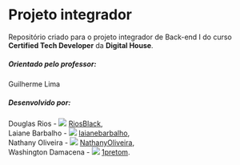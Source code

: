 # Projeto integrador




Repositório criado para o projeto integrador de Back-end I do curso **Certified Tech Developer** da **Digital House**.


##### Orientado pelo professor:
Guilherme Lima

##### Desenvolvido por:
Douglas Rios - ![](https://cdn-icons-png.flaticon.com/512/179/179330.png) [RiosBlack](https://github.com/RiosBlack), <br>
Laiane Barbalho - ![](https://cdn-icons-png.flaticon.com/512/179/179330.png) [laianebarbalho](https://github.com/laianebarbalho), <br>
Nathany Oliveira - ![](https://cdn-icons-png.flaticon.com/512/179/179330.png) [NathanyOliveira](https://github.com/NathanyOliveira),<br>
Washington Damacena - ![](https://cdn-icons-png.flaticon.com/512/179/179330.png) [1pretom](https://github.com/1pretom).
